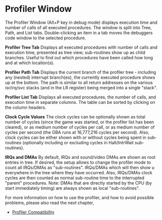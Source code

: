 # Profiler Window


The Profiler Window (Alt+P key in debug mode) displays execution time
and number of calls of all executed procedures. The window is split into
Tree, Path, and List tabs. Double-clicking an item in a tab moves the
debuggers code window to the selected procedure.

**Profiler Tree Tab**
Displays all executed procedures with number of calls and execution
time, presented as tree view; sub-routines show up as child branches.
Useful to find out which procedures have been called how long and at
which location(s).

**Profiler Path Tab**
Displays the current branch of the profiler tree - including any
(nested) interrupt branch(es), the currently executed procedure shows up
at the bottom. The path is similar to all return addresses on the
various isr/irq/svc stacks (and in the LR register) being merged into a
single \"stack\".

**Profiler List Tab**
Displays all executed procedures, the number of calls, and execution
time in separate columns. The table can be sorted by clicking on the
column headers.

**Clock Cycle Values**
The clock cycles can be optionally shown as total number of cycles
(since the game was started, or the profiler list has been cleared), or
as medium number of cycles per call, or as medium number of cycles per
second (the GBA runs at 16,777,216 cycles per second).
Also, clock cycles can be either shown with or without cycles being
spent in sub-routines (optionally including or excluding cycles in
Halt/IntrWait sub-routines).

**IRQs and DMAs**
By default, IRQs and sound/video DMAs are shown as root entries in tree.
If desired, the setup allows to change the profiler mode to count all
IRQs/DMAs as \"sub-routines\". IRQs/DMAs which will then show u
everywhere in the tree where they have occurred. Also, IRQs/DMAs clock
cycles are then counted as normal sub-routine time to the interrupted
\"parent\" procedures.
Note: DMAs that are directly started by the CPU (by start immediately
timing) are always shown as local \"sub-routines\".

For more information on how to use the profiler, and how to avoid
possible problems, please also read the next chapter,
- [Profiler Compatibility](./profilercompatibility.md)



